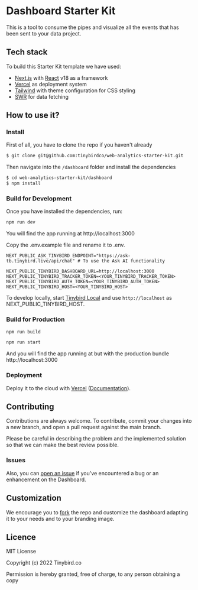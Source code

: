 # Dashboard Starter Kit

This is a tool to consume the pipes and visualize all the events that has been sent to your data project.

## Tech stack

To build this Starter Kit template we have used:

- [Next.js](https://nextjs.org/) with [React](https://reactjs.org/) v18 as a framework
- [Vercel](https://vercel.com/) as deployment system
- [Tailwind](https://tailwindcss.com/) with theme configuration for CSS styling
- [SWR](https://swr.vercel.app/es-ES) for data fetching

## How to use it?

### Install

First of all, you have to clone the repo if you haven't already

```bash
$ git clone git@github.com:tinybirdco/web-analytics-starter-kit.git
```

Then navigate into the `/dashboard` folder and install the dependencies

```bash
$ cd web-analytics-starter-kit/dashboard
$ npm install
```

### Build for Development

Once you have installed the dependencies, run:

```bash
npm run dev
```

You will find the app running at http://localhost:3000

Copy the .env.example file and rename it to .env.

```
NEXT_PUBLIC_ASK_TINYBIRD_ENDPOINT="https://ask-tb.tinybird.live/api/chat" # To use the Ask AI functionality

NEXT_PUBLIC_TINYBIRD_DASHBOARD_URL=http://localhost:3000
NEXT_PUBLIC_TINYBIRD_TRACKER_TOKEN=<YOUR_TINYBIRD_TRACKER_TOKEN>
NEXT_PUBLIC_TINYBIRD_AUTH_TOKEN=<YOUR_TINYBIRD_AUTH_TOKEN>
NEXT_PUBLIC_TINYBIRD_HOST=<YOUR_TINYBIRD_HOST>
```

To develop locally, start [Tinybird Local](https://www.tinybird.co/docs/cli/local-container) and use `http://localhost` as NEXT_PUBLIC_TINYBIRD_HOST.

### Build for Production

```bash
npm run build
```

```bash
npm run start
```

 And you will find the app running at but with the production bundle http://localhost:3000

### Deployment

Deploy it to the cloud with [Vercel](https://vercel.com/new?utm_source=github&utm_medium=readme&utm_campaign=next-example) ([Documentation](https://nextjs.org/docs/deployment)).

## Contributing

Contributions are always welcome. To contribute, commit your changes into a new branch, and open a pull request against the main branch.

Please be careful in describing the problem and the implemented solution so that we can make the best review possible.

### Issues

Also, you can [open an issue](https://github.com/tinybirdco/web-analytics-starter-kit/issues) if you've encountered a bug or an enhancement on the Dashboard.

## Customization

We encourage you to [fork](https://docs.github.com/es/get-started/quickstart/fork-a-repo) the repo and customize the dashboard adapting it to your needs and to your branding image.

## Licence

MIT License

Copyright (c) 2022 Tinybird.co

Permission is hereby granted, free of charge, to any person obtaining a copy

